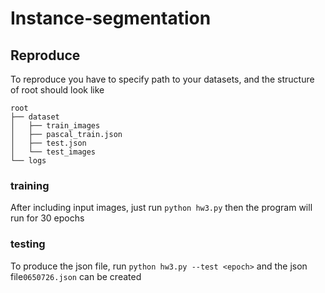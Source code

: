 # Instance-segmentation

## Reproduce
To reproduce you have to specify path to your datasets, and the structure of root should look like
```
root
├── dataset
│   ├── train_images
│   ├── pascal_train.json
│   ├── test.json
│   └── test_images
└── logs
```

### training
After including input images, just run `python hw3.py` then the program will run for 30 epochs
### testing
To produce the json file, run `python hw3.py --test <epoch>` and the json file`0650726.json` can be created
